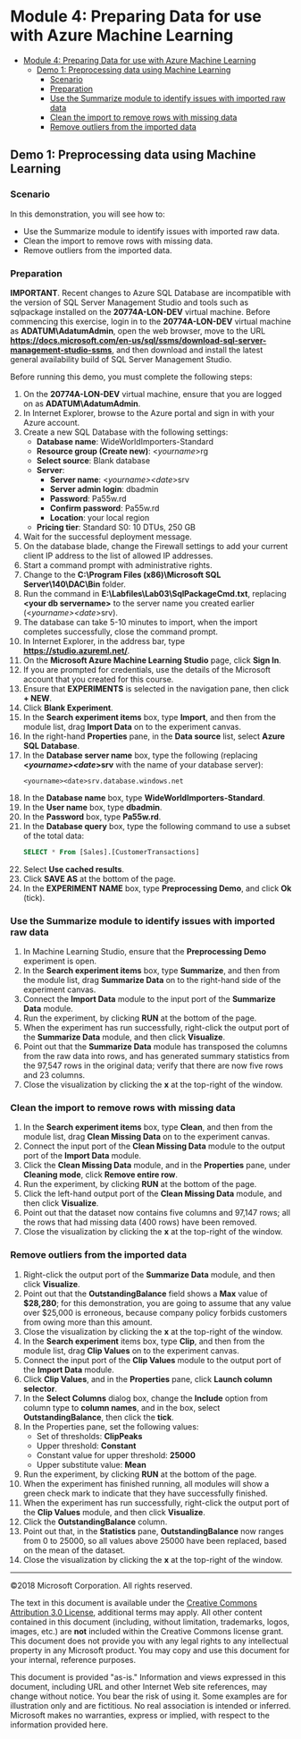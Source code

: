 # Module 4: Preparing Data for use with Azure Machine Learning

- [Module 4: Preparing Data for use with Azure Machine Learning](#module-4-preparing-data-for-use-with-azure-machine-learning)
    - [Demo 1: Preprocessing data using Machine Learning](#demo-1-preprocessing-data-using-machine-learning)
        - [Scenario](#scenario)
        - [Preparation](#preparation)
        - [Use the Summarize module to identify issues with imported raw data](#use-the-summarize-module-to-identify-issues-with-imported-raw-data)
        - [Clean the import to remove rows with missing data](#clean-the-import-to-remove-rows-with-missing-data)
        - [Remove outliers from the imported data](#remove-outliers-from-the-imported-data)

## Demo 1: Preprocessing data using Machine Learning

### Scenario

In this demonstration, you will see how to:
-  Use the Summarize module to identify issues with imported raw data.
-  Clean the import to remove rows with missing data.
-  Remove outliers from the imported data.


### Preparation

**IMPORTANT**. Recent changes to Azure SQL Database are incompatible with the version of SQL Server Management Studio and tools such as sqlpackage installed on the **20774A-LON-DEV** virtual machine. Before commencing this exercise, login in to the **20774A-LON-DEV** virtual machine as **ADATUM\AdatumAdmin**, open the web browser, move to the URL **https://docs.microsoft.com/en-us/sql/ssms/download-sql-server-management-studio-ssms**, and then download and install the latest general availability build of SQL Server Management Studio.

Before running this demo, you must complete the following steps:
1.  On the **20774A-LON-DEV** virtual machine, ensure that you are logged on as **ADATUM\AdatumAdmin**.
2.  In Internet Explorer, browse to the Azure portal and sign in with your Azure account.
3.  Create a new SQL Database with the following settings:
    -  **Database name**: WideWorldImporters-Standard
    -  **Resource group (Create new)**: \<*yourname*\>rg
    -  **Select source**: Blank database
    -  **Server**:
        -  **Server name**: \<*yourname\>\<date*\>srv
        -  **Server admin login**: dbadmin
        -  **Password**: Pa55w.rd
        -  **Confirm password**: Pa55w.rd
        -  **Location**: your local region
    -  **Pricing tier**: Standard S0: 10 DTUs, 250 GB
4.  Wait for the successful deployment message.
5.  On the database blade, change the Firewall settings to add your current client IP address to the list of allowed IP addresses.
6.  Start a command prompt with administrative rights.
7.  Change to the **C:\Program Files (x86)\Microsoft SQL Server\140\DAC\Bin** folder.
8.  Run the command in **E:\Labfiles\Lab03\SqlPackageCmd.txt**, replacing **\<your db servername\>** to the server name you created earlier (\<*yourname\>\<date*\>srv).
9.  The database can take 5-10 minutes to import, when the import completes successfully, close the command prompt.
10. In Internet Explorer, in the address bar, type **https://studio.azureml.net/**.
11. On the **Microsoft Azure Machine Learning Studio** page, click **Sign In**. 
12. If you are prompted for credentials, use the details of the Microsoft account that you created for this course.
13. Ensure that **EXPERIMENTS** is selected in the navigation pane, then click **+ NEW**.
14. Click **Blank Experiment**.
15. In the **Search experiment items** box, type **Import**, and then from the module list, drag **Import Data** on to the experiment canvas.
16. In the right-hand **Properties** pane, in the **Data source** list, select **Azure SQL Database**.
17. In the **Database server name** box, type the following (replacing **\<*yourname\>\<date*\>srv** with the name of your database server):
    ````
    <yourname><date>srv.database.windows.net
    ````
18. In the **Database name** box, type **WideWorldImporters-Standard**.
19. In the **User name** box, type **dbadmin**.
20. In the **Password** box, type **Pa55w.rd**.
21. In the **Database query** box, type the following command to use a subset of the total data:
    ````SQL
    SELECT * From [Sales].[CustomerTransactions]
    ````
22. Select **Use cached results**.
23. Click **SAVE AS** at the bottom of the page.
24. In the **EXPERIMENT NAME** box, type **Preprocessing Demo**, and click **Ok** (tick).

### Use the Summarize module to identify issues with imported raw data

1.  In Machine Learning Studio, ensure that the **Preprocessing Demo** experiment is open.
2.  In the **Search experiment items** box, type **Summarize**, and then from the module list, drag **Summarize Data** on to the right-hand side of the experiment canvas.
3.  Connect the **Import Data** module to the input port of the **Summarize Data** module. 
4.  Run the experiment, by clicking **RUN** at the bottom of the page.
5.  When the experiment has run successfully, right-click the output port of the **Summarize Data** module, and then click **Visualize**.
6.  Point out that the **Summarize Data** module has transposed the columns from the raw data into rows, and has generated summary statistics from the 97,547 rows in the original data; verify that there are now five rows and 23 columns.
7.  Close the visualization by clicking the **x** at the top-right of the window.

### Clean the import to remove rows with missing data

1.  In the **Search experiment items** box, type **Clean**, and then from the module list, drag **Clean Missing Data** on to the experiment canvas.
2.  Connect the input port of the **Clean Missing Data** module to the output port of the **Import Data** module.
3.  Click the **Clean Missing Data** module, and in the **Properties** pane, under **Cleaning mode**, click **Remove entire row**.
4.  Run the experiment, by clicking **RUN** at the bottom of the page.
5.  Click the left-hand output port of the **Clean Missing Data** module, and then click **Visualize**. 
6.  Point out that the dataset now contains five columns and 97,147 rows; all the rows that had missing data (400 rows) have been removed.
7.  Close the visualization by clicking the **x** at the top-right of the window.

### Remove outliers from the imported data

1.  Right-click the output port of the **Summarize Data** module, and then click **Visualize**.
2.  Point out that the **OutstandingBalance** field shows a **Max** value of **$28,280**; for this demonstration, you are going to assume that any value over $25,000 is erroneous, because company policy forbids customers from owing more than this amount.
3.  Close the visualization by clicking the **x** at the top-right of the window.
4.  In the **Search experiment** items box, type **Clip**, and then from the module list, drag **Clip Values** on to the experiment canvas.
5.  Connect the input port of the **Clip Values** module to the output port of the **Import Data** module.
6.  Click **Clip Values**, and in the **Properties** pane, click **Launch column selector**.
7.  In the **Select Columns** dialog box, change the **Include** option from column type to **column names**, and in the box, select **OutstandingBalance**, then click the **tick**.
8.  In the Properties pane, set the following values:
    -  Set of thresholds: **ClipPeaks**
    -  Upper threshold: **Constant**
    -  Constant value for upper threshold: **25000**
    -  Upper substitute value: **Mean**
9.  Run the experiment, by clicking **RUN** at the bottom of the page.
10. When the experiment has finished running, all modules will show a green check mark to indicate that they have successfully finished.
11. When the experiment has run successfully, right-click the output port of the **Clip Values** module, and then click **Visualize**.
12. Click the **OutstandingBalance** column.
13. Point out that, in the **Statistics** pane, **OutstandingBalance** now ranges from 0 to 25000, so all values above 25000 have been replaced, based on the mean of the dataset.
14. Close the visualization by clicking the **x** at the top-right of the window.

---

©2018 Microsoft Corporation. All rights reserved.

The text in this document is available under the [Creative Commons Attribution 3.0 License](https://creativecommons.org/licenses/by/3.0/legalcode), additional terms may apply. All other content contained in this document (including, without limitation, trademarks, logos, images, etc.) are **not** included within the Creative Commons license grant. This document does not provide you with any legal rights to any intellectual property in any Microsoft product. You may copy and use this document for your internal, reference purposes.

This document is provided "as-is." Information and views expressed in this document, including URL and other Internet Web site references, may change without notice. You bear the risk of using it. Some examples are for illustration only and are fictitious. No real association is intended or inferred. Microsoft makes no warranties, express or implied, with respect to the information provided here.
